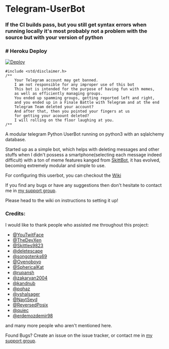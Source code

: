 # Telegram-UserBot

### If the CI builds pass, but you still get syntax errors when running locally it's most probably not a problem with the source but with your version of python

### # Heroku Deploy
[![Deploy](https://www.herokucdn.com/deploy/button.svg)](https://heroku.com/deploy?template=https://github.com/SelaxG/Telegram-UserBot/tree/seden)

```
#include <std/disclaimer.h>
/**
    Your Telegram account may get banned.
    I am not responsible for any improper use of this bot
    This bot is intended for the purpose of having fun with memes,
    as well as efficiently managing groups.
    You ended up spamming groups, getting reported left and right,
    and you ended up in a Finale Battle with Telegram and at the end
    Telegram Team deleted your account?
    And after that, then you pointed your fingers at us
    for getting your acoount deleted?
    I will rolling on the floor laughing at you.
/**
```

A modular telegram Python UserBot running on python3 with an sqlalchemy database.

Started up as a simple bot, which helps with deleting messages and other stuffs when I didn't possess a smartphone(selecting each message indeed difficult) with a ton of meme features kanged from [SkittBot](https://github.com/skittles9823/SkittBot), it has evolved, becoming extremely modular and simple to use.

For configuring this userbot, you can checkout the [Wiki](https://wiki.raphielgang.org)

If you find any bugs or have any suggestions then don't hesitate to contact me in [my support group](https://t.me/SedenUserBotSupport).

Please head to the wiki on instructions to setting it up!

### Credits:

I would like to thank people who assisted me throughout this project:

* [@YouTwitFace](https://github.com/YouTwitFace)
* [@TheDevXen](https://github.com/TheDevXen)
* [@Skittles9823](https://github.com/Skittles9823)
* [@deletescape](https://github.com/deletescape)
* [@songotenks69](https://github.com/songotenks69)
* [@Ovenoboyo](https://github.com/Ovenoboyo)
* [@SphericalKat](https://github.com/ATechnoHazard)
* [@rupansh](https://github.com/rupansh)
* [@zakaryan2004](https://github.com/zakaryan2004)
* [@kandnub](https://github.com/kandnub)
* [@pqhaz](https://github.com/pqhaz)
* [@yshalsager](https://github.com/yshalsager)
* [@NaytSeyd](https://github.com/NaytSeyd)
* [@ReversedPosix](https://github.com/ReversedPosix)
* [@quiec](https://github.com/quiec)
* [@erdemozdemir98](https://github.com/erdemozdemir98)

and many more people who aren't mentioned here.

Found Bugs? Create an issue on the issue tracker, or contact me in [my support group](https://t.me/SedenUserBotSupport).
